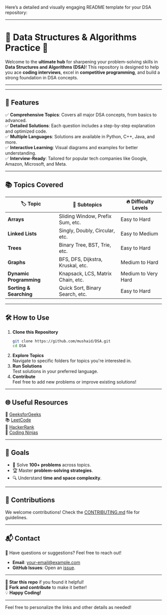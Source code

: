 Here’s a detailed and visually engaging README template for your DSA repository:

---

# 🌟 Data Structures & Algorithms Practice 🚀  

Welcome to the **ultimate hub** for sharpening your problem-solving skills in **Data Structures and Algorithms (DSA)**! This repository is designed to help you ace **coding interviews**, excel in **competitive programming**, and build a strong foundation in DSA concepts.

---


---

## 🌟 Features  

✅ **Comprehensive Topics**: Covers all major DSA concepts, from basics to advanced.  
✅ **Detailed Solutions**: Each question includes a step-by-step explanation and optimized code.  
✅ **Multiple Languages**: Solutions are available in Python, C++, Java, and more.  
✅ **Interactive Learning**: Visual diagrams and examples for better understanding.  
✅ **Interview-Ready**: Tailored for popular tech companies like Google, Amazon, Microsoft, and Meta.  

---

## 📚 Topics Covered  

| 🏷️ Topic            | 📝 Subtopics                              | 🔥 Difficulty Levels       |
|----------------------|------------------------------------------|---------------------------|
| **Arrays**           | Sliding Window, Prefix Sum, etc.         | Easy to Hard             |
| **Linked Lists**     | Singly, Doubly, Circular, etc.            | Easy to Medium           |
| **Trees**            | Binary Tree, BST, Trie, etc.             | Easy to Hard             |
| **Graphs**           | BFS, DFS, Dijkstra, Kruskal, etc.        | Medium to Hard           |
| **Dynamic Programming** | Knapsack, LCS, Matrix Chain, etc.    | Medium to Very Hard       |
| **Sorting & Searching** | Quick Sort, Binary Search, etc.       | Easy to Hard             |

---

## 🛠️ How to Use  

1. **Clone this Repository**  
   ```bash
   git clone https://github.com/mushaid/DSA.git
   cd DSA
   ```
2. **Explore Topics**  
   Navigate to specific folders for topics you're interested in.  
3. **Run Solutions**  
   Test solutions in your preferred language.  
4. **Contribute**  
   Feel free to add new problems or improve existing solutions!  

---


## 🌐 Useful Resources  

📖 [GeeksforGeeks](https://www.geeksforgeeks.org/)  
📚 [LeetCode](https://leetcode.com/)  
📘 [HackerRank](https://www.hackerrank.com/)  
🔗 [Coding Ninjas](https://www.codingninjas.com/)  

---

## 🎯 Goals  

- 🚀 Solve **100+ problems** across topics.  
- 🏆 Master **problem-solving strategies**.  
- 🔍 Understand **time and space complexity**.  

---

## 🤝 Contributions  

We welcome contributions! Check the [CONTRIBUTING.md](CONTRIBUTING.md) file for guidelines.  

---

## 📬 Contact  

💬 Have questions or suggestions? Feel free to reach out!  
- **Email**: your-email@example.com  
- **GitHub Issues**: Open an [issue](https://github.com/mushaid/DSA/issues).  

---

🌟 **Star this repo** if you found it helpful!  
🚀 **Fork and contribute** to make it better!  
💡 **Happy Coding!**

--- 

Feel free to personalize the links and other details as needed!
